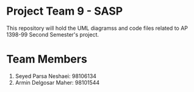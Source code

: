 # Project Team 9 - SASP

This repository will hold the UML diagramss and code files related to AP 1398-99 Second Semester's project.

# Team Members

1. Seyed Parsa Neshaei: 98106134
2. Armin Delgosar Maher: 98101544

